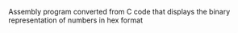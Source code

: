 Assembly program converted from C code that displays the binary representation of numbers in hex format
